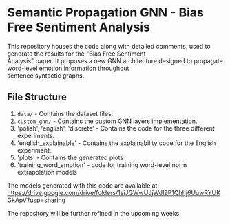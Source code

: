 # Semantic Propagation GNN - Bias Free Sentiment Analysis

This repository houses the code along with detailed comments, used to generate the results for the "Bias Free Sentiment  
Analysis" paper. It proposes a new GNN architecture designed to propagate word-level emotion information throughout  
sentence syntactic graphs.

## File Structure
1. `data/` - Contains the dataset files.
2. `custom_gnn/` - Contains the custom GNN layers implementation.
3. 'polish', 'english', 'discrete' - Contains the code for the three different experiments.
4. 'english_explainable' - Contains the explainability code for the English experiment.
5. 'plots' - Contains the generated plots
6. 'training_word_emotion' - code for training word-level norm extrapolation models  

The models generated with this code are available at:
https://drive.google.com/drive/folders/1siJGWwUJjWdI9P1Qhhj6UuwRYUKGkApV?usp=sharing

The  repository will be further refined in the upcoming weeks.